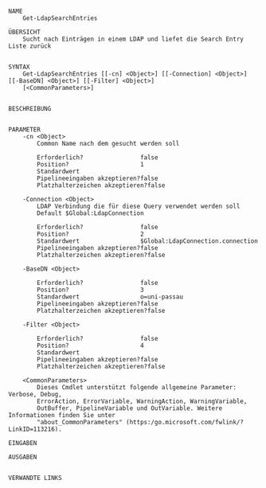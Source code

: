 ﻿```

NAME
    Get-LdapSearchEntries
    
ÜBERSICHT
    Sucht nach Einträgen in einem LDAP und liefet die Search Entry Liste zurück
    
    
SYNTAX
    Get-LdapSearchEntries [[-cn] <Object>] [[-Connection] <Object>] [[-BaseDN] <Object>] [[-Filter] <Object>] 
    [<CommonParameters>]
    
    
BESCHREIBUNG
    

PARAMETER
    -cn <Object>
        Common Name nach dem gesucht werden soll
        
        Erforderlich?                false
        Position?                    1
        Standardwert                 
        Pipelineeingaben akzeptieren?false
        Platzhalterzeichen akzeptieren?false
        
    -Connection <Object>
        LDAP Verbindung die für diese Query verwendet werden soll
        Default $Global:LdapConnection
        
        Erforderlich?                false
        Position?                    2
        Standardwert                 $Global:LdapConnection.connection
        Pipelineeingaben akzeptieren?false
        Platzhalterzeichen akzeptieren?false
        
    -BaseDN <Object>
        
        Erforderlich?                false
        Position?                    3
        Standardwert                 o=uni-passau
        Pipelineeingaben akzeptieren?false
        Platzhalterzeichen akzeptieren?false
        
    -Filter <Object>
        
        Erforderlich?                false
        Position?                    4
        Standardwert                 
        Pipelineeingaben akzeptieren?false
        Platzhalterzeichen akzeptieren?false
        
    <CommonParameters>
        Dieses Cmdlet unterstützt folgende allgemeine Parameter: Verbose, Debug,
        ErrorAction, ErrorVariable, WarningAction, WarningVariable,
        OutBuffer, PipelineVariable und OutVariable. Weitere Informationen finden Sie unter 
        "about_CommonParameters" (https:/go.microsoft.com/fwlink/?LinkID=113216). 
    
EINGABEN
    
AUSGABEN
    
    
VERWANDTE LINKS



```

